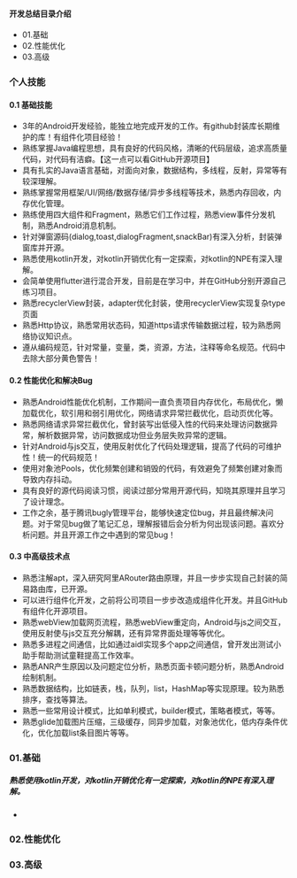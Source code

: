 #### 开发总结目录介绍
- 01.基础
- 02.性能优化
- 03.高级




### 个人技能
#### 0.1 基础技能
- 3年的Android开发经验，能独立地完成开发的工作。有github封装库长期维护的库！有组件化项目经验！
- 熟练掌握Java编程思想，具有良好的代码风格，清晰的代码层级，追求高质量代码，对代码有洁癖。【这一点可以看GitHub开源项目】
- 具有扎实的Java语言基础，对面向对象，数据结构，多线程，反射，异常等有较深理解。
- 熟练掌握常用框架/UI/网络/数据存储/异步多线程等技术，熟悉内存回收，内存优化管理。
- 熟练使用四大组件和Fragment，熟悉它们工作过程，熟悉view事件分发机制，熟悉Android消息机制。
- 针对弹窗源码(dialog,toast,dialogFragment,snackBar)有深入分析，封装弹窗库并开源。
- 熟悉使用kotlin开发，对kotlin开销优化有一定探索，对kotlin的NPE有深入理解。
- 会简单使用flutter进行混合开发，目前是在学习中，并在GitHub分别开源自己练习项目。
- 熟悉recyclerView封装，adapter优化封装，使用recyclerView实现复杂type页面
- 熟悉Http协议，熟悉常用状态码，知道https请求传输数据过程，较为熟悉网络协议知识点。
- 遵从编码规范，针对常量，变量，类，资源，方法，注释等命名规范。代码中去除大部分黄色警告！



#### 0.2 性能优化和解决Bug
- 熟悉Android性能优化机制，工作期间一直负责项目内存优化，布局优化，懒加载优化，软引用和弱引用优化，网络请求异常拦截优化，启动页优化等。
- 熟悉网络请求异常拦截优化，曾封装写出低侵入性的代码来处理访问数据异常，解析数据异常，访问数据成功但业务层失败异常的逻辑。
- 针对Android与js交互，使用反射优化了代码处理逻辑，提高了代码的可维护性！统一的代码规范！
- 使用对象池Pools，优化频繁创建和销毁的代码，有效避免了频繁创建对象而导致内存抖动。
- 具有良好的源代码阅读习惯，阅读过部分常用开源代码，知晓其原理并且学习了设计理念。
- 工作之余，基于腾讯bugly管理平台，能够快速定位bug，并且最终解决问题。对于常见bug做了笔记汇总，理解报错后会分析为何出现该问题。喜欢分析问题。并且开源工作之中遇到的常见bug！



#### 0.3 中高级技术点
- 熟悉注解apt，深入研究阿里ARouter路由原理，并且一步步实现自己封装的简易路由库，已开源。
- 可以进行组件化开发，之前将公司项目一步步改造成组件化开发。并且GitHub有组件化开源项目。
- 熟悉webView加载网页流程，熟悉webView重定向，Android与js之间交互，使用反射使与js交互充分解耦，还有异常界面处理等等优化。
- 熟悉多进程之间通信，比如通过aidl实现多个app之间通信，曾开发出测试小助手帮助测试童鞋提高工作效率。
- 熟悉ANR产生原因以及问题定位分析，熟悉页面卡顿问题分析，熟悉Android绘制机制。
- 熟悉数据结构，比如链表，栈，队列，list，HashMap等实现原理。较为熟悉排序，查找等算法。
- 熟悉一些常用设计模式，比如单利模式，builder模式，策略者模式，等等。
- 熟悉glide加载图片压缩，三级缓存，同异步加载，对象池优化，低内存条件优化，优化加载list条目图片等等。





### 01.基础

##### 熟悉使用kotlin开发，对kotlin开销优化有一定探索，对kotlin的NPE有深入理解。
-



### 02.性能优化





### 03.高级



















